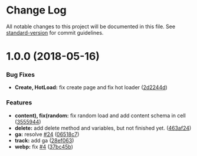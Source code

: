 # Change Log

All notable changes to this project will be documented in this file. See [standard-version](https://github.com/conventional-changelog/standard-version) for commit guidelines.

<a name="1.0.0"></a>
# 1.0.0 (2018-05-16)


### Bug Fixes

* **Create, HotLoad:** fix create page and fix hot loader ([2d2244d](https://github.com/AnnatarHe-Athena/webapp/commit/2d2244d))


### Features

* **content), fix(random:** fix random load and add content schema in cell ([3555944](https://github.com/AnnatarHe-Athena/webapp/commit/3555944))
* **delete:** add delete method and variables, but not finished yet. ([463af24](https://github.com/AnnatarHe-Athena/webapp/commit/463af24))
* **ga:** resolve [#24](https://github.com/AnnatarHe-Athena/webapp/issues/24) ([06518c7](https://github.com/AnnatarHe-Athena/webapp/commit/06518c7))
* **track:** add ga ([28ef063](https://github.com/AnnatarHe-Athena/webapp/commit/28ef063))
* **webp:** fix [#4](https://github.com/AnnatarHe-Athena/webapp/issues/4) ([37bc45b](https://github.com/AnnatarHe-Athena/webapp/commit/37bc45b))
